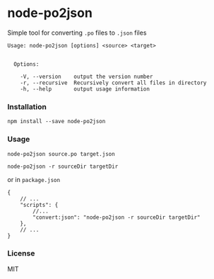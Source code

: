 # node-po2json

Simple tool for converting `.po` files to `.json` files

```
Usage: node-po2json [options] <source> <target>


  Options:

    -V, --version    output the version number
    -r, --recursive  Recursively convert all files in directory
    -h, --help       output usage information
```

### Installation
```
npm install --save node-po2json
```

### Usage
```
node-po2json source.po target.json
```
```
node-po2json -r sourceDir targetDir
```

or in `package.json`
```
{
    // ...
    "scripts": {
        //...
        "convert:json": "node-po2json -r sourceDir targetDir"
    },
    // ...
}
```

### License

MIT